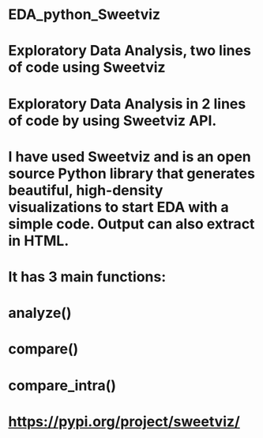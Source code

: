 # EDA_python_Sweetviz
# Exploratory Data Analysis, two lines of code using Sweetviz
# Exploratory Data Analysis in 2 lines of code by using Sweetviz API.

# I have used Sweetviz and is an open source Python library that generates beautiful, high-density visualizations to start EDA with a simple code. Output can also extract in HTML.

# It has 3 main functions:
# analyze()
# compare()
# compare_intra()

# https://pypi.org/project/sweetviz/
